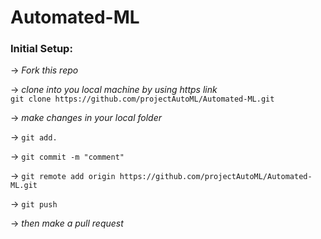 # Automated-ML

### Initial Setup: <br>
  -> *Fork this repo*<br>
  
  -> *clone into you local machine by using https link*<br>
    `git clone https://github.com/projectAutoML/Automated-ML.git`<br>
  
  -> *make changes in your local folder*<br>
  
  -> `git add.`<br>
  
  -> `git commit -m "comment"`<br>
  
  -> `git remote add origin https://github.com/projectAutoML/Automated-ML.git`<br>
  
  -> `git push`<br>
  
  -> *then make a pull request*<br>
